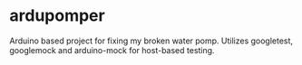 # ardupomper
Arduino based project for fixing my broken water pomp. Utilizes googletest, googlemock and arduino-mock for host-based testing.
